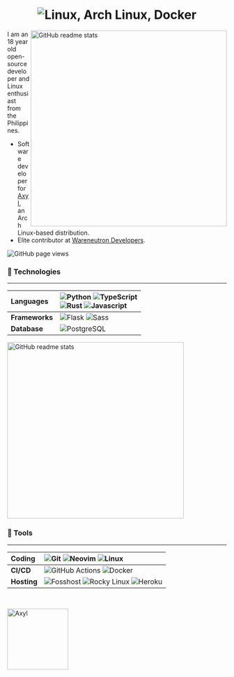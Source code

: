 <h1 align=center><img src="https://readme-typing-svg.herokuapp.com?font=jetbrains+mono&color=%231479BD&size=22&center=true&vCenter=true&lines=Python%2C+Rust%2C+Typescript;Vim%2C+Linux%2C+Flask" alt="Linux, Arch Linux, Docker"></h1>

<img src="https://github-readme-stats.vercel.app/api?username=angelofallars&theme=onedark&show_icons=true&include_all_commits=true&hide_border=true&hide=issues&custom_title=Angelo&nbsp;Fallaria's&nbsp;Stats&title_color=58A6FF&icon_color=1F6FEB&text_color=C3D1D9&bg_color=0D1117&count_private=true" alt="GitHub readme stats" width=450px align=right>

I am an 18 year old open-source developer and Linux enthusiast from the Philippines.

* Software developer for [Axyl](https://axylos.org/), an Arch Linux-based distribution.
* Elite contributor at [Wareneutron Developers](https://wareneutron.com).

<img src="https://komarev.com/ghpvc/?username=angelofallars&color=156CAC&style=flat-square" alt="GitHub page views">

### 🔨 Technologies

---
Languages | ![Python](https://img.shields.io/badge/python-%233776AB.svg?style=for-the-badge&logo=python&logoColor=white) ![TypeScript](https://img.shields.io/badge/typescript-%23007ACC.svg?style=for-the-badge&logo=typescript&logoColor=white)<br> ![Rust](https://img.shields.io/badge/rust-%23000000.svg?style=for-the-badge&logo=rust&logoColor=white) ![Javascript](https://img.shields.io/badge/JavaScript-323330?style=for-the-badge&logo=javascript&logoColor=F7DF1E)
:--- | :---
**Frameworks** | ![Flask](https://img.shields.io/badge/flask-%23000.svg?style=for-the-badge&logo=flask&logoColor=white) ![Sass](https://img.shields.io/badge/Sass-CC6699?style=for-the-badge&logo=sass&logoColor=white)
**Database** | ![PostgreSQL](https://img.shields.io/badge/postgresql-%23316192.svg?style=for-the-badge&logo=postgresql&logoColor=white)

<img src="https://github-readme-stats.vercel.app/api/top-langs/?username=angelofallars&layout=compact&theme=onedark&langs_count=6&hide_border=true&hide=jupyter%20notebook,vim%20script,shell,roff,css,scheme&title_color=58A6FF&icon_color=1F6FEB&text_color=C3D1D9&bg_color=0D1117&custom_title=Summary" alt="GitHub readme stats" width=405px>

### 🔧 Tools

---
Coding | ![Git](https://img.shields.io/badge/git-%23F05033.svg?style=for-the-badge&logo=git&logoColor=white) ![Neovim](https://img.shields.io/badge/Vim-%2357A143.svg?style=for-the-badge&logo=neovim&logoColor=white) ![Linux](https://img.shields.io/badge/Linux-FCC624?style=for-the-badge&logo=linux&logoColor=black)
:--- | :---
**CI/CD** | ![GitHub Actions](https://img.shields.io/badge/github&nbsp;actions-%232671E5.svg?style=for-the-badge&logo=githubactions&logoColor=white) ![Docker](https://img.shields.io/badge/docker-%231B98BF.svg?style=for-the-badge&logo=docker&logoColor=white)
**Hosting** | ![Fosshost](https://img.shields.io/badge/fosshost-%23f0f0f0.svg?style=for-the-badge&logo=vodafone&logoColor=FF0000) ![Rocky Linux](https://img.shields.io/badge/Rocky&nbsp;Linux-%2310B981.svg?style=for-the-badge&logo=rocky-linux&logoColor=white) ![Heroku](https://img.shields.io/badge/Heroku-430098?style=for-the-badge&logo=heroku&logoColor=white)

<br>

<a href="https://github.com/axyl-os/axyl-iso"><img src="https://github-readme-stats.vercel.app/api/pin/?username=axyl-os&repo=axyl-iso" alt="Axyl" height=140px></a>
